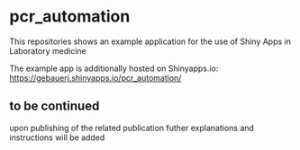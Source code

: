 # pcr_automation
This repositories shows an example application for the use of Shiny Apps in Laboratory medicine

The example app is additionally hosted on Shinyapps.io:
https://gebauerj.shinyapps.io/pcr_automation/

## to be continued
upon publishing of the related publication futher explanations and instructions will be added
